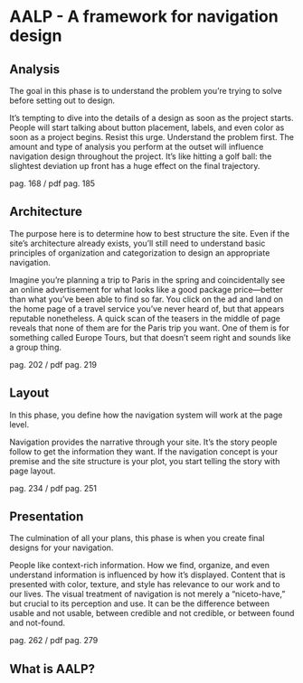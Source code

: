 # AALP - A framework for navigation design

## Analysis

The goal in this phase is to understand the problem you’re trying to solve before setting out to design. 

It’s tempting to dive into the details of a design as soon as the project starts. People will start talking about button placement, labels, and even color as soon as a project begins. Resist this urge. Understand the problem first. The amount and type of analysis you perform at the outset will influence navigation design throughout the project. It’s like hitting a golf ball: the slightest deviation up front has a huge effect on the final trajectory. 

pag. 168 / pdf pag. 185

## Architecture

The purpose here is to determine how to best structure the site. Even if the site’s architecture already exists, you’ll still need to understand basic principles of organization and categorization to design an appropriate navigation. 

Imagine you’re planning a trip to Paris in the spring and coincidentally see an online advertisement for what looks like a good package price—better than what you’ve been able to find so far. You click on the ad and land on the home page of a travel service you’ve never heard of, but that appears reputable nonetheless. A quick scan of the teasers in the middle of page reveals that none of them are for the Paris trip you want. One of them is for something called Europe Tours, but that doesn’t seem right and sounds like a group thing. 

pag. 202 / pdf pag. 219

## Layout

In this phase, you define how the navigation system will work at the page level. 

Navigation provides the narrative through your site. It’s the story people follow to get the information they want. If the navigation concept is your premise and the site structure is your plot, you start telling the story with page layout. 

pag. 234 / pdf pag. 251

## Presentation

The culmination of all your plans, this phase is when you create final designs for your navigation. 

People like context-rich information. How we find, organize, and even understand information is influenced by how it’s displayed. Content that is presented with color, texture, and style has relevance to our work and to our lives. The visual treatment of navigation is not merely a “niceto-have,” but crucial to its perception and use. It can be the difference between usable and not usable, between credible and not credible, or between found and not-found.

pag. 262 / pdf pag. 279

## What is AALP?

